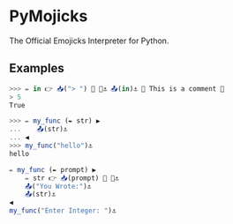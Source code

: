 # PyMojicks

The Official Emojicks Interpreter for Python.

## Examples

```js
>>> ✏ in 👉 📥("> ") 🔁 🔢⚓ 📤(in)⚓ 👵 This is a comment 👴
> 5
True
```

```js
>>> ✏️ my_func (✒️ str) ▶️
...    📤(str)⚓
... ◀️
>>> my_func("hello")⚓
hello
```

```js
✏️ my_func (✒️ prompt) ▶️
    ✏ str 👉 📥(prompt) 🔁 🔢⚓
    📤("You Wrote:")⚓
    📤(str)⚓
◀️
my_func("Enter Integer: ")⚓
```
